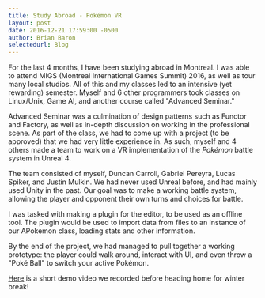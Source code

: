 ```yaml
---
title: Study Abroad - Pokémon VR
layout: post
date: 2016-12-21 17:59:00 -0500
author: Brian Baron
selectedurl: Blog
---
```

For the last 4 months, I have been studying abroad in Montreal. I was able to attend MIGS (Montreal International Games Summit) 2016, as well as tour many local studios. All of this and my classes led to an intensive (yet rewarding) semester. Myself and 6 other programmers took classes on Linux/Unix, Game AI, and another course called "Advanced Seminar."

Advanced Seminar was a culmination of design patterns such as Functor and Factory, as well as in-depth discussion on working in the professional scene. As part of the class, we had to come up with a project (to be approved) that we had very little experience in. As such, myself and 4 others made a team to work on a VR implementation of the <em>Pokémon </em>battle system in Unreal 4.

The team consisted of myself, Duncan Carroll, Gabriel Pereyra, Lucas Spiker, and Justin Mulkin. We had never used Unreal before, and had mainly used Unity in the past. Our goal was to make a working battle system, allowing the player and opponent their own turns and choices for battle.

I was tasked with making a plugin for the editor, to be used as an offline tool. The plugin would be used to import data from files to an instance of our APokemon class, loading stats and other information.

By the end of the project, we had managed to pull together a working prototype: the player could walk around, interact with UI, and even throw a "Poké Ball" to switch your active Pokémon.

<a href="https://www.youtube.com/watch?v=9ZvAyHFUG1I&feature=youtu.be" target="_blank" rel="noopener">Here</a> is a short demo video we recorded before heading home for winter break!